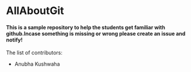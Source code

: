 # AllAboutGit

#### This is a sample repository to help the students get familiar with github.Incase something is missing or wrong please create an issue and notify!

The list of contributors:
* Anubha Kushwaha
